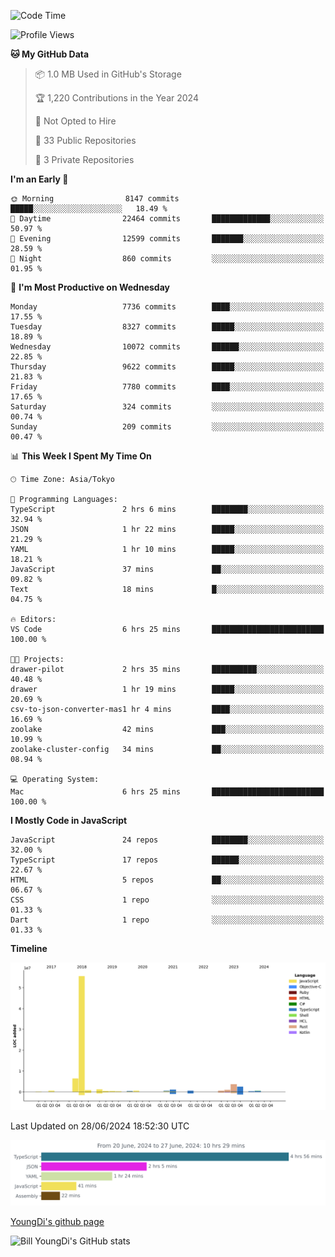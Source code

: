 <!--START_SECTION:waka-->
![Code Time](http://img.shields.io/badge/Code%20Time-776%20hrs%205%20mins-blue)

![Profile Views](http://img.shields.io/badge/Profile%20Views-0-blue)

**🐱 My GitHub Data** 

> 📦 1.0 MB Used in GitHub's Storage 
 > 
> 🏆 1,220 Contributions in the Year 2024
 > 
> 🚫 Not Opted to Hire
 > 
> 📜 33 Public Repositories 
 > 
> 🔑 3 Private Repositories 
 > 
**I'm an Early 🐤** 

```text
🌞 Morning                8147 commits        █████░░░░░░░░░░░░░░░░░░░░   18.49 % 
🌆 Daytime                22464 commits       █████████████░░░░░░░░░░░░   50.97 % 
🌃 Evening                12599 commits       ███████░░░░░░░░░░░░░░░░░░   28.59 % 
🌙 Night                  860 commits         ░░░░░░░░░░░░░░░░░░░░░░░░░   01.95 % 
```
📅 **I'm Most Productive on Wednesday** 

```text
Monday                   7736 commits        ████░░░░░░░░░░░░░░░░░░░░░   17.55 % 
Tuesday                  8327 commits        █████░░░░░░░░░░░░░░░░░░░░   18.89 % 
Wednesday                10072 commits       ██████░░░░░░░░░░░░░░░░░░░   22.85 % 
Thursday                 9622 commits        █████░░░░░░░░░░░░░░░░░░░░   21.83 % 
Friday                   7780 commits        ████░░░░░░░░░░░░░░░░░░░░░   17.65 % 
Saturday                 324 commits         ░░░░░░░░░░░░░░░░░░░░░░░░░   00.74 % 
Sunday                   209 commits         ░░░░░░░░░░░░░░░░░░░░░░░░░   00.47 % 
```


📊 **This Week I Spent My Time On** 

```text
🕑︎ Time Zone: Asia/Tokyo

💬 Programming Languages: 
TypeScript               2 hrs 6 mins        ████████░░░░░░░░░░░░░░░░░   32.94 % 
JSON                     1 hr 22 mins        █████░░░░░░░░░░░░░░░░░░░░   21.29 % 
YAML                     1 hr 10 mins        █████░░░░░░░░░░░░░░░░░░░░   18.21 % 
JavaScript               37 mins             ██░░░░░░░░░░░░░░░░░░░░░░░   09.82 % 
Text                     18 mins             █░░░░░░░░░░░░░░░░░░░░░░░░   04.75 % 

🔥 Editors: 
VS Code                  6 hrs 25 mins       █████████████████████████   100.00 % 

🐱‍💻 Projects: 
drawer-pilot             2 hrs 35 mins       ██████████░░░░░░░░░░░░░░░   40.48 % 
drawer                   1 hr 19 mins        █████░░░░░░░░░░░░░░░░░░░░   20.69 % 
csv-to-json-converter-mas1 hr 4 mins         ████░░░░░░░░░░░░░░░░░░░░░   16.69 % 
zoolake                  42 mins             ███░░░░░░░░░░░░░░░░░░░░░░   10.99 % 
zoolake-cluster-config   34 mins             ██░░░░░░░░░░░░░░░░░░░░░░░   08.94 % 

💻 Operating System: 
Mac                      6 hrs 25 mins       █████████████████████████   100.00 % 
```

**I Mostly Code in JavaScript** 

```text
JavaScript               24 repos            ████████░░░░░░░░░░░░░░░░░   32.00 % 
TypeScript               17 repos            ██████░░░░░░░░░░░░░░░░░░░   22.67 % 
HTML                     5 repos             ██░░░░░░░░░░░░░░░░░░░░░░░   06.67 % 
CSS                      1 repo              ░░░░░░░░░░░░░░░░░░░░░░░░░   01.33 % 
Dart                     1 repo              ░░░░░░░░░░░░░░░░░░░░░░░░░   01.33 % 
```



**Timeline**

![Lines of Code chart](https://raw.githubusercontent.com/Youngdi/Youngdi/master/assets/bar_graph.png)


 Last Updated on 28/06/2024 18:52:30 UTC
<!--END_SECTION:waka-->

![wakatime](./images/stat.svg)

[YoungDi's github page](https://youngdi.github.io)

![Bill YoungDi's GitHub stats](https://github-readme-stats.vercel.app/api?username=youngdi&count_private=true&show_icons=true)
